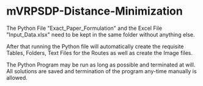 # mVRPSDP-Distance-Minimization

The Python File "Exact_Paper_Formulation" and the Excel File "Input_Data.xlsx" need to be kept in the same folder without anything else.

After that running the Python file will automatically create the requisite Tables, Folders, Text Files for the Routes as well as create the Image files.

The Python Program may be run as long as possible and terminated at will. All solutions are saved and termination of the program any-time manually is allowed.
